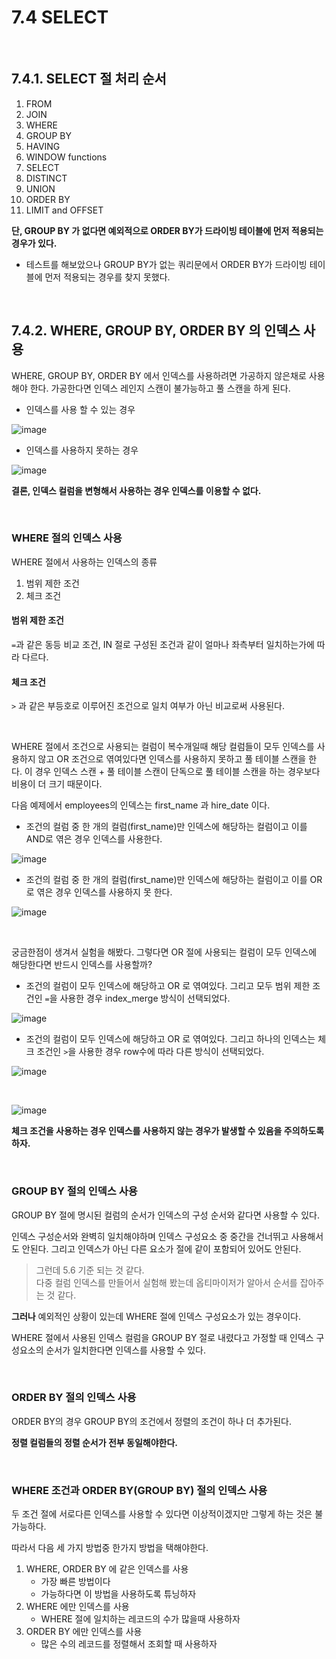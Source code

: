 # 7.4 SELECT

<br/>

## 7.4.1. SELECT 절 처리 순서

1. FROM
2. JOIN
3. WHERE
4. GROUP BY
5. HAVING
6. WINDOW functions
7. SELECT
8. DISTINCT
9. UNION
10. ORDER BY
11. LIMIT and OFFSET

**단, GROUP BY 가 없다면 예외적으로 ORDER BY가 드라이빙 테이블에 먼저 적용되는 경우가 있다.**

-  테스트를 해보았으나 GROUP BY가 없는 쿼리문에서 ORDER BY가 드라이빙 테이블에 먼저 적용되는 경우를 찾지 못했다.

<br/>

## 7.4.2. WHERE, GROUP BY, ORDER BY 의 인덱스 사용

WHERE, GROUP BY, ORDER BY 에서 인덱스를 사용하려면 가공하지 않은채로 사용해야 한다. 가공한다면 인덱스 레인지 스캔이 불가능하고 풀 스캔을 하게 된다.

- 인덱스를 사용 할 수 있는 경우

![image](https://user-images.githubusercontent.com/13347548/103667749-acb4b480-4fb9-11eb-9c50-adcb85534949.png)

- 인덱스를 사용하지 못하는 경우

![image](https://user-images.githubusercontent.com/13347548/103667857-c9e98300-4fb9-11eb-8d13-dd68c4b52bf3.png)

**결론, 인덱스 컬럼을 변형해서 사용하는 경우 인덱스를 이용할 수 없다.**

<br/>

### WHERE 절의 인덱스 사용

WHERE 절에서 사용하는 인덱스의 종류

1. 범위 제한 조건 
2. 체크 조건

#### 범위 제한 조건

`=`과 같은 동등 비교 조건, IN 절로 구성된 조건과 같이 얼마나 좌측부터 일치하는가에 따라 다르다.

#### 체크 조건

`>` 과 같은 부등호로 이루어진 조건으로 일치 여부가 아닌 비교로써 사용된다.

<br/>

WHERE 절에서 조건으로 사용되는 컬럼이 복수개일때 해당 컬럼들이 모두 인덱스를 사용하지 않고 OR 조건으로 엮여있다면 인덱스를 사용하지 못하고 풀 테이블 스캔을 한다. 이 경우 인덱스 스캔 + 풀 테이블 스캔이 단독으로 풀 테이블 스캔을 하는 경우보다 비용이 더 크기 때문이다.

다음 예제에서 employees의 인덱스는 first_name 과 hire_date 이다.

- 조건의 컬럼 중 한 개의 컬럼(first_name)만 인덱스에 해당하는 컬럼이고 이를 AND로 엮은 경우 인덱스를 사용한다.

![image](https://user-images.githubusercontent.com/13347548/103669389-a0c9f200-4fbb-11eb-9668-642478744793.png)

- 조건의 컬럼 중 한 개의 컬럼(first_name)만 인덱스에 해당하는 컬럼이고 이를 OR로 엮은 경우 인덱스를 사용하지 못 한다.

![image](https://user-images.githubusercontent.com/13347548/103669611-e7b7e780-4fbb-11eb-9306-1d8b1f3b09b4.png)

<br/>

궁금한점이 생겨서 실험을 해봤다. 그렇다면 OR 절에 사용되는 컬럼이 모두 인덱스에 해당한다면 반드시 인덱스를 사용할까?

- 조건의 컬럼이 모두 인덱스에 해당하고 OR 로 엮여있다. 그리고 모두 범위 제한 조건인 `=`을 사용한 경우 index_merge 방식이 선택되었다.

![image](https://user-images.githubusercontent.com/13347548/103670284-ba1f6e00-4fbc-11eb-9382-6ca2415b64da.png)

- 조건의 컬럼이 모두 인덱스에 해당하고 OR 로 엮여있다. 그리고 하나의 인덱스는 체크 조건인 `>`을 사용한 경우 row수에 따라 다른 방식이 선택되었다.

![image](https://user-images.githubusercontent.com/13347548/103670531-066aae00-4fbd-11eb-90ce-dffcd88fc411.png)

<br/>

![image](https://user-images.githubusercontent.com/13347548/103670636-29955d80-4fbd-11eb-97bf-4dc9f5976e0a.png)

**체크 조건을 사용하는 경우 인덱스를 사용하지 않는 경우가 발생할 수 있음을 주의하도록 하자.**

<br/>

### GROUP BY 절의 인덱스 사용

GROUP BY 절에 명시된 컬럼의 순서가 인덱스의 구성 순서와 같다면 사용할 수 있다.

인덱스 구성순서와 완벽히 일치해야하며 인덱스 구성요소 중 중간을 건너뛰고 사용해서도 안된다. 그리고 인덱스가 아닌 다른 요소가 절에 같이 포함되어 있어도 안된다.

> 그런데 5.6 기준 되는 것 같다.  
> 다중 컬럼 인덱스를 만들어서 실험해 봤는데 옵티마이저가 알아서 순서를 잡아주는 것 같다.

**그러나** 예외적인 상황이 있는데 WHERE 절에 인덱스 구성요소가 있는 경우이다.

WHERE 절에서 사용된 인덱스 컬럼을 GROUP BY 절로 내렸다고 가정할 때 인덱스 구성요소의 순서가 일치한다면 인덱스를 사용할 수 있다.

<br/>

### ORDER BY 절의 인덱스 사용

ORDER BY의 경우 GROUP BY의 조건에서 정렬의 조건이 하나 더 추가된다. 

**정렬 컬럼들의 정렬 순서가 전부 동일해야한다.**

<br/>

### WHERE 조건과 ORDER BY(GROUP BY) 절의 인덱스 사용

두 조건 절에 서로다른 인덱스를 사용할 수 있다면 이상적이겠지만 그렇게 하는 것은 불가능하다.

따라서 다음 세 가지 방법중 한가지 방법을 택해야한다.

1. WHERE, ORDER BY 에 같은 인덱스를 사용
   - 가장 빠른 방법이다
   - 가능하다면 이 방법을 사용하도록 튜닝하자
2. WHERE 에만 인덱스를 사용
   - WHERE 절에 일치하는 레코드의 수가 많을때 사용하자
3. ORDER BY 에만 인덱스를 사용
   - 많은 수의 레코드를 정렬해서 조회할 때 사용하자

